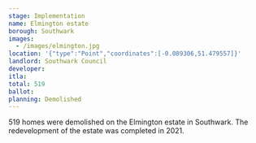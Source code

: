 ```yaml
---
stage: Implementation 
name: Elmington estate 
borough: Southwark
images:
  - /images/elmington.jpg
location: '{"type":"Point","coordinates":[-0.089306,51.479557]}'
landlord: Southwark Council
developer:
itla:
total: 519
ballot:
planning: Demolished
---
```

519 homes were demolished on the Elmington estate in Southwark.
The redevelopment of the estate was completed in 2021.
